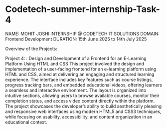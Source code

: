 # Codetech-summer-internship-Task-4
NAME: MOHIT JOSHI INTERNSHIP @ CODETECH IT SOLUTIONS DOMAIN: Frontend Development DURATION: 15th June 2025 to 14th July 2025

Overview of the Projects:

Project 4: : Design and Development of a Frontend for an E-Learning Platform Using HTML and CSS
This project involved the design and implementation of a user-facing frontend for an e-learning platform using HTML and CSS, aimed at delivering an engaging and structured learning experience. The interface includes key features such as course listings, progress tracking bars, and embedded educational videos, offering learners a seamless and interactive environment. The layout is organized into intuitive sections, allowing users to browse available courses, monitor their completion status, and access video content directly within the platform. The project showcases the developer’s ability to build aesthetically pleasing and responsive web interfaces using modern HTML5 and CSS3 techniques, while focusing on usability, accessibility, and content organization in an educational context.
